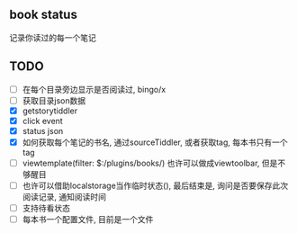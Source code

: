 ## book status

记录你读过的每一个笔记

## TODO

- [ ] 在每个目录旁边显示是否阅读过, bingo/x
- [ ] 获取目录json数据
- [x] getstorytiddler
- [x] click event
- [x] status json
- [x] 如何获取每个笔记的书名, 通过sourceTiddler, 或者获取tag, 每本书只有一个tag
- [ ] viewtemplate(filter: $:/plugins/books/) 也许可以做成viewtoolbar, 但是不够醒目
- [ ] 也许可以借助localstorage当作临时状态(), 最后结束是, 询问是否要保存此次阅读记录, 通知阅读时间
- [ ] 支持待看状态
- [ ] 每本书一个配置文件, 目前是一个文件
